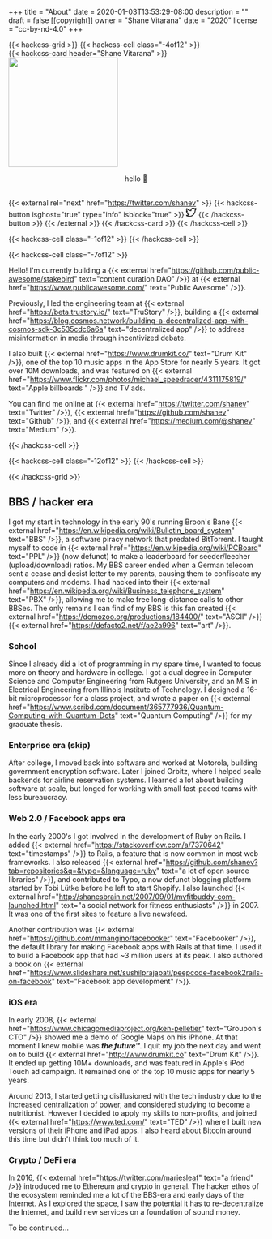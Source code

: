 +++
title = "About"
date = 2020-01-03T13:53:29-08:00
description = ""
draft = false
[[copyright]]
  owner = "Shane Vitarana"
  date = "2020"
  license = "cc-by-nd-4.0"
+++

{{< hackcss-grid >}}
  {{< hackcss-cell class="-4of12" >}}
  <br />
    {{< hackcss-card header="Shane Vitarana" >}}
      <img class="center" src="/shane1.jpg" width="216" height="216" />
      <p style="text-align: center;">hello 👋</p>
      <br />
      {{< external rel="next" href="https://twitter.com/shanev" >}}
        {{< hackcss-button isghost="true" type="info" isblock="true" >}}
            <svg viewBox="0 0 24 24" width="20" height="20" fill="none" stroke="currentcolor" stroke-linecap="round" stroke-linejoin="round" stroke-width="2">
    <path d="M24 4.557c-.883.392-1.832.656-2.828.775 1.017-.609 1.798-1.574 2.165-2.724-.951.564-2.005.974-3.127 1.195-.897-.957-2.178-1.555-3.594-1.555-3.179 0-5.515 2.966-4.797 6.045-4.091-.205-7.719-2.165-10.148-5.144-1.29 2.213-.669 5.108 1.523 6.574-.806-.026-1.566-.247-2.229-.616-.054 2.281 1.581 4.415 3.949 4.89-.693.188-1.452.232-2.224.084.626 1.956 2.444 3.379 4.6 3.419-2.07 1.623-4.678 2.348-7.29 2.04 2.179 1.397 4.768 2.212 7.548 2.212 9.142 0 14.307-7.721 13.995-14.646.962-.695 1.797-1.562 2.457-2.549z" />
  </svg>
        {{< /hackcss-button >}}
      {{< /external >}}
    {{< /hackcss-card >}}
  {{< /hackcss-cell >}}

  {{< hackcss-cell class="-1of12" >}}
  {{< /hackcss-cell >}}

  {{< hackcss-cell class="-7of12" >}}
    <p>
    Hello! I'm currently building a {{< external href="https://github.com/public-awesome/stakebird" text="content curation DAO" />}} at {{< external href="https://www.publicawesome.com/" text="Public Awesome" />}}.
    </p>
    <p>
    Previously, I led the engineering team at {{< external href="https://beta.trustory.io/" text="TruStory" />}}, building a {{< external href="https://blog.cosmos.network/building-a-decentralized-app-with-cosmos-sdk-3c535cdc6a6a" text="decentralized app" />}} to address misinformation in media through incentivized debate.
    </p>
    <p>
    I also built {{< external href="https://www.drumkit.co/" text="Drum Kit" />}}, one of the top 10 music apps in the App Store for nearly 5 years. It got over 10M downloads, and was featured on {{< external href="https://www.flickr.com/photos/michael_speedracer/4311175819/" text="Apple billboards " />}} and TV ads.
    </p>
    <p>
    You can find me online at {{< external href="https://twitter.com/shanev" text="Twitter" />}}, {{< external href="https://github.com/shanev" text="Github" />}}, and {{< external href="https://medium.com/@shanev" text="Medium" />}}.
    </p>
  {{< /hackcss-cell >}}

  {{< hackcss-cell class="-12of12" >}}
  {{< /hackcss-cell >}}

{{< /hackcss-grid >}}

<p></p>

<!--more-->

## BBS / hacker era
I got my start in technology in the early 90's running Broon's Bane {{< external href="https://en.wikipedia.org/wiki/Bulletin_board_system" text="BBS" />}}, a software piracy network that predated BitTorrent. I taught myself to code in {{< external href="https://en.wikipedia.org/wiki/PCBoard" text="PPL" />}} (now defunct) to make a leaderboard for seeder/leecher (upload/download) ratios. My BBS career ended when a German telecom sent a cease and desist letter to my parents, causing them to confiscate my computers and modems. I had hacked into their {{< external href="https://en.wikipedia.org/wiki/Business_telephone_system" text="PBX" />}}, allowing me to make free long-distance calls to other BBSes. The only remains I can find of my BBS is this fan created {{< external href="https://demozoo.org/productions/184400/" text="ASCII" />}} {{< external href="https://defacto2.net/f/ae2a996" text="art" />}}.

### School
Since I already did a lot of programming in my spare time, I wanted to focus more on theory and hardware in college. I got a dual degree in Computer Science and Computer Engineering from Rutgers University, and an M.S in Electrical Engineering from Illinois Institute of Technology. I designed a 16-bit microprocessor for a class project, and wrote a paper on {{< external href="https://www.scribd.com/document/365777936/Quantum-Computing-with-Quantum-Dots" text="Quantum Computing" />}} for my graduate thesis.

### Enterprise era (skip)
After college, I moved back into software and worked at Motorola, building government encryption software. Later I joined Orbitz, where I helped scale backends for airline reservation systems. I learned a lot about building software at scale, but longed for working with small fast-paced teams with less bureaucracy.

### Web 2.0 / Facebook apps era
In the early 2000's I got involved in the development of Ruby on Rails. I added {{< external href="https://stackoverflow.com/a/7370642" text="timestamps" />}} to Rails, a feature that is now common in most web frameworks. I also released {{< external href="https://github.com/shanev?tab=repositories&q=&type=&language=ruby" text="a lot of open source libraries" />}}, and contributed to Typo, a now defunct blogging platform started by Tobi Lütke before he left to start Shopify. I also launched {{< external href="http://shanesbrain.net/2007/09/01/myfitbuddy-com-launched.html" text="a social network for fitness enthusiasts" />}} in 2007. It was one of the first sites to feature a live newsfeed.

Another contribution was {{< external href="https://github.com/mmangino/facebooker" text="Facebooker" />}}, the default library for making Facebook apps with Rails at that time. I used it to build a Facebook app that had ~3 million users at its peak. I also authored a book on {{< external href="https://www.slideshare.net/sushilprajapati/peepcode-facebook2rails-on-facebook" text="Facebook app development" />}}.


### iOS era
In early 2008, {{< external href="https://www.chicagomediaproject.org/ken-pelletier" text="Groupon's CTO" />}} showed me a demo of Google Maps on his iPhone. At that moment I knew mobile was <strong><i>the future™</i></strong>. I quit my job the next day and went on to build {{< external href="http://www.drumkit.co" text="Drum Kit" />}}. It ended up getting 10M+ downloads, and was featured in Apple's iPod Touch ad campaign. It remained one of the top 10 music apps for nearly 5 years.

Around 2013, I started getting disillusioned with the tech industry due to the increased centralization of power, and considered studying to become a nutritionist. However I decided to apply my skills to non-profits, and joined {{< external href="https://www.ted.com/" text="TED" />}} where I built new versions of their iPhone and iPad apps. I also heard about Bitcoin around this time but didn't think too much of it.

### Crypto / DeFi era
In 2016, {{< external href="https://twitter.com/mariesleaf" text="a friend" />}} introduced me to Ethereum and crypto in general. The hacker ethos of the ecosystem reminded me a lot of the BBS-era and early days of the Internet. As I explored the space, I saw the potential it has to re-decentralize the Internet, and build new services on a foundation of sound money.

To be continued...